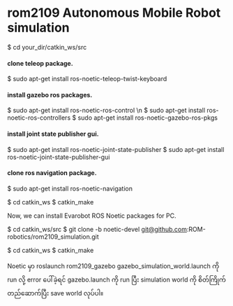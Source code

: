 # rom2109 Autonomous Mobile Robot simulation

$ cd your_dir/catkin_ws/src

#### clone teleop package.
$ sudo apt-get install ros-noetic-teleop-twist-keyboard

#### install gazebo ros packages.
$ sudo apt-get install ros-noetic-ros-control \n
$ sudo apt-get install ros-noetic-ros-controllers
$ sudo apt-get install ros-noetic-gazebo-ros-pkgs

#### install joint state publisher gui.
$ sudo apt-get install ros-noetic-joint-state-publisher
$ sudo apt-get install ros-noetic-joint-state-publisher-gui


#### clone ros navigation package.
$ sudo apt-get install ros-noetic-navigation

$ cd catkin_ws
$ catkin_make

Now, we can install Evarobot ROS Noetic packages for PC.

$ cd catkin_ws/src
$ git clone -b noetic-devel git@github.com:ROM-robotics/rom2109_simulation.git

$ cd catkin_ws
$ catkin_make

Noetic မှာ roslaunch rom2109_gazebo gazebo_simulation_world.launch ကို run လို့ error ပေါ်ခဲ့ရင် gazebo.launch ကို run ပြီး simulation world ကို စိတ်ကြိုက်တည်ဆောက်ပြီး save world လုပ်ပါ။
